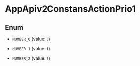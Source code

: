 

# AppApiv2ConstansActionPrio1

## Enum


* `NUMBER_0` (value: `0`)

* `NUMBER_1` (value: `1`)

* `NUMBER_2` (value: `2`)



